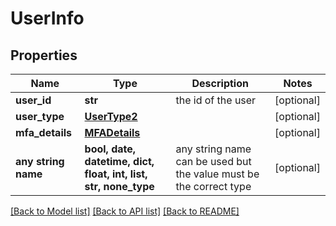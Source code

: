# UserInfo


## Properties
Name | Type | Description | Notes
------------ | ------------- | ------------- | -------------
**user_id** | **str** | the id of the user | [optional] 
**user_type** | [**UserType2**](UserType2.md) |  | [optional] 
**mfa_details** | [**MFADetails**](MFADetails.md) |  | [optional] 
**any string name** | **bool, date, datetime, dict, float, int, list, str, none_type** | any string name can be used but the value must be the correct type | [optional]

[[Back to Model list]](../README.md#documentation-for-models) [[Back to API list]](../README.md#documentation-for-api-endpoints) [[Back to README]](../README.md)


